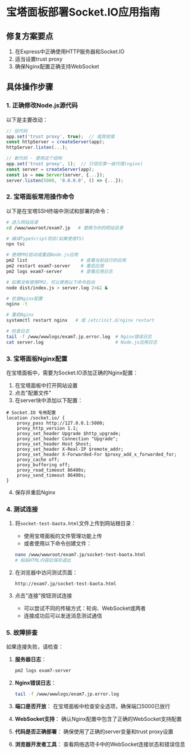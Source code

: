 # 宝塔面板部署Socket.IO应用指南

## 修复方案要点

1. 在Express中正确使用HTTP服务器和Socket.IO
2. 适当设置trust proxy
3. 确保Nginx配置正确支持WebSocket

## 具体操作步骤

### 1. 正确修改Node.js源代码

以下是主要改动：

```javascript
// 旧代码
app.set('trust proxy', true);  // 或其他值
const httpServer = createServer(app);
httpServer.listen(...);

// 新代码 - 使用这个结构
app.set('trust proxy', 1);  // 只信任第一级代理(nginx)
const server = createServer(app);
const io = new Server(server, {...});
server.listen(5000, '0.0.0.0', () => {...});
```

### 2. 宝塔面板常用操作命令

以下是在宝塔SSH终端中测试和部署的命令：

```bash
# 进入网站目录
cd /www/wwwroot/exam7.jp   # 替换为你的网站目录

# 编译TypeScript项目(如果使用TS)
npx tsc

# 使用PM2启动或重启Node.js应用
pm2 list                    # 查看当前运行的应用
pm2 restart exam7-server    # 重启应用
pm2 logs exam7-server       # 查看应用日志

# 如果没有使用PM2，可以使用以下命令启动
node dist/index.js > server.log 2>&1 &

# 检查Nginx配置
nginx -t

# 重启Nginx
systemctl restart nginx   # 或 /etc/init.d/nginx restart

# 检查日志
tail -f /www/wwwlogs/exam7.jp.error.log  # Nginx错误日志
cat server.log                           # Node.js应用日志
```

### 3. 宝塔面板Nginx配置

在宝塔面板中，需要为Socket.IO添加正确的Nginx配置：

1. 在宝塔面板中打开网站设置
2. 点击"配置文件"
3. 在server块中添加以下配置：

```nginx
# Socket.IO 专用配置
location /socket.io/ {
    proxy_pass http://127.0.0.1:5000;
    proxy_http_version 1.1;
    proxy_set_header Upgrade $http_upgrade;
    proxy_set_header Connection "Upgrade";
    proxy_set_header Host $host;
    proxy_set_header X-Real-IP $remote_addr;
    proxy_set_header X-Forwarded-For $proxy_add_x_forwarded_for;
    proxy_cache off;
    proxy_buffering off;
    proxy_read_timeout 86400s;
    proxy_send_timeout 86400s;
}
```

4. 保存并重启Nginx

### 4. 测试连接

1. 将`socket-test-baota.html`文件上传到网站根目录：
   - 使用宝塔面板的文件管理功能上传
   - 或者使用以下命令创建文件：
   ```bash
   nano /www/wwwroot/exam7.jp/socket-test-baota.html
   # 粘贴HTML内容后保存退出
   ```

2. 在浏览器中访问测试页面：
   ```
   http://exam7.jp/socket-test-baota.html
   ```

3. 点击"连接"按钮测试连接
   - 可以尝试不同的传输方式：轮询、WebSocket或两者
   - 连接成功后可以发送消息测试通信

### 5. 故障排查

如果连接失败，请检查：

1. **服务器日志**：
   ```bash
   pm2 logs exam7-server
   ```

2. **Nginx错误日志**：
   ```bash
   tail -f /www/wwwlogs/exam7.jp.error.log
   ```

3. **端口是否开放**：
   在宝塔面板中检查安全选项，确保端口5000已放行

4. **WebSocket支持**：
   确认Nginx配置中包含了正确的WebSocket支持配置

5. **代码是否正确部署**：
   确保使用了正确的server变量和trust proxy设置

6. **浏览器开发者工具**：
   查看网络选项卡中的WebSocket连接状态和错误信息 